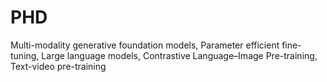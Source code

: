 # PHD
Multi-modality generative foundation models, Parameter efficient fine-tuning, Large language models, Contrastive Language–Image Pre-training, Text-video pre-training
